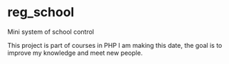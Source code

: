 reg_school
==========

Mini system of school control

This project is part of courses in PHP I am making this date, the goal is to improve my knowledge and meet new people.
